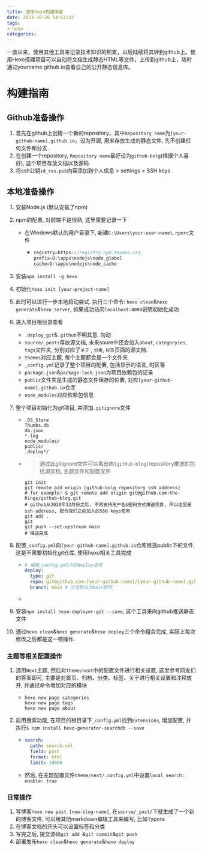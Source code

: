 ```yaml
---
title: 使用Hexo构建博客
date: 2021-10-28 14:53:12
tags: 
- hexo
categories: 
---
```


一直以来，使用其他工具来记录技术知识的积累，以后陆续将其转到github上。使用Hexo搭建项目可以自动将文档生成静态HTML等文件，上传到github上，随时通过yourname.github.io查看自己的公开静态信息库。

# 构建指南

## Github准备操作

1. 首先在github上创建一个新的repository，其中`Repository name`为`[your-github-name].github.io`，设为开源, 用来存放生成的静态文件, 先不创建任何文件和分支.
2. 在创建一个repository, `Repository name`最好设为`github-bolg`(根据个人喜好), 这个项目存放文档以及源码
3. 将ssh公钥`id_ras.pub`内容添加到个人信息 > settings > SSH keys

## 本地准备操作

1. 安装Node.js (默认安装了npm)

2. npm的配置, 对前端不是很熟, 这里需要记录一下

   - 在Windows默认的用户目录下, 新建`C:\Users\your-user-name\.npmrc`文件

     - ```javascript
       registry=https://registry.npm.taobao.org
       prefix=D:\apps\nodejs\node_global
       cache=D:\apps\nodejs\node_cache
       ```

3. 安装`npm install -g hexo`

4. 初始化`hexo init [your-project-name]`

5. 此时可以进行一步本地启动尝试. 执行三个命令: `hexo clean`&`hexo generate`&`hexo server`, 如果成功访问`localhost:4000`说明初始化成功

6. 进入项目根目录查看

   - `.deploy_git`&`.github`不明其意, 勿动
   - `source/_posts`存放源文档, 未来soure中还会加入`about`, `categoryies`, `tags`文件夹, 分别对应了`关于` , `分类`, `标签`页面的源文档. 
   - `themes`对应主题, 每个主题都会是一个文件夹
   - `_config.yml`记录了整个项目的配置, 包括显示的语言, 时区等
   - `package.json`&`package-lock.json`为项目依赖包的记录
   - `public`文件夹是生成的静态文件保存的位置, 对应`[your-github-name].github.io`仓库
   - `node_modules`对应依赖包信息

7. 整个项目初始化为git项目, 并添加`.gitignore`文件

   - ```gitignore
     .DS_Store
     Thumbs.db
     db.json
     *.log
     node_modules/
     public/
     .deploy*/
     ```

   - > 通过此gitignore文件可以看出向`[github-blog]`repository推送的包括源文档, 主题文件和配置文件

     ```shell
     git init
     git remote add origin [github-bolg repository ssh address]
     # for example: $ git remote add origin git@github.com:the-Rings/github-blog.git
     # github从2020年12月份之后, 不再支持用户名&密码方式推送项目, 所以这里是ssh address, 配合我们之前加入的SSH keys使用
     git add .
     git 
     git push --set-upstream main
     # 推送完成
     ```

8. 配置`_config.yml`向`[your-github-name].github.io`仓库推送public下的文件, 这是不需要初始化git仓库, 使用hexo相关工具完成

   - ```yaml
     # 编辑_config.yml中的deploy选项
     deploy:
       type: git
       repo: git@github.com:[your-github-name]/[your-github-name].github.io.git # 复制仓库的SSH地址
       branch: main # 分支默认为main即可
     ```

   - 

9. 安装`npm install hexo-deployer-git --save`, 这个工具来向github推送静态文件

10. 通过`hexo clean`&`hexo generate`&`hexo deploy`三个命令组合完成, 实际上每次修改之后都是这一顿操作.

### 主题等相关配置操作

1. 选用`Next`主题, 然后对`theme/next`中的配置文件进行相关设置, 这里参考网友们的答案即可, 主要是对首页、归档、分类、标签、关于进行相关设置和注释放开, 并通过命令增加对应的模块

   - ```shell
     hexo new page categories
     hexo new page tags
     hexo new page about
     ```

2. 启用搜索功能, 在项目的根目录下`_config.yml`找到`Extensions`, 增加配置, 并执行`$ npm install hexo-generator-searchdb --save`

   - ```yaml
     search:
       path: search.xml
       field: post
       format: html
       limit: 10000
     ```

   - 然后, 在主题配置文件`theme/next/.config.yml`中设置`local_search: enable: true`

### 日常操作

1. 写博客`hexo new post [new-blog-name]`, 在`source/_post/`下就生成了一个新的博客文件, 可以用其他markdown编辑工具来编写, 比如Typora
2. 在博客文档的开头可以设置标签和分类
3. 写完之后, 提交源码`git add `&`git commit`&`git push`
4. 部署发布`hexo clean`&`hexo generate`&`hexo deploy`

